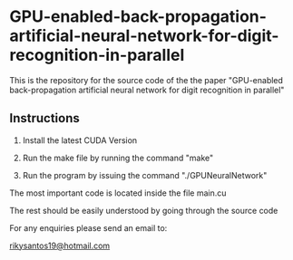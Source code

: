 # GPU-enabled-back-propagation-artificial-neural-network-for-digit-recognition-in-parallel
This is the repository for the source code of the the paper "GPU-enabled back-propagation artificial neural network for digit recognition in parallel"

## Instructions

1. Install the latest CUDA Version

2. Run the make file by running the command "make"

3. Run the program by issuing the command "./GPUNeuralNetwork"

The most important code is located inside the file main.cu

The rest should be easily understood by going through the source code

For any enquiries please send an email to:

rikysantos19@hotmail.com